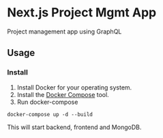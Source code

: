 # Next.js Project Mgmt App

Project management app using GraphQL

## Usage

### Install

1. Install Docker for your operating system.
2. Install the [Docker Compose](https://docs.docker.com/compose/install/) tool.
3. Run docker-compose

```
docker-compose up -d --build
```

This will start backend, frontend and MongoDB.
